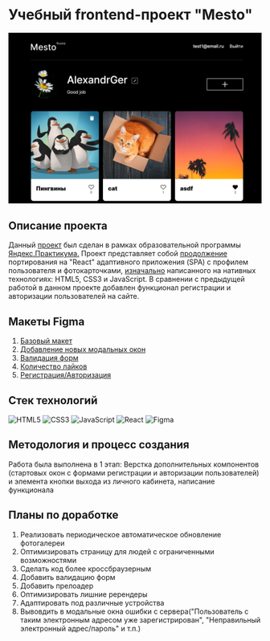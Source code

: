 <h1>Учебный frontend-проект "Mesto"</h1>

<a href="https://alexandrger.github.io/react-mesto-auth/" target="blank">
<img src='./src/images/скрин-проекта.png'>
</a>

<h2>Описание проекта</h2>

Данный [проект](https://alexandrger.github.io/react-mesto-auth/) был сделан в рамках образовательной программы [Яндекс.Практикума.](https://practicum.yandex.ru/) Проект представляет собой [продолжение](https://github.com/AlexandrGer/mesto-react) портирования на "React" адаптивного приложения (SPA) с профилем пользователя и фотокарточками, [изначально](https://github.com/AlexandrGer/mesto) написанного на нативных технологиях: HTML5, CSS3 и JavaScript. В сравнении с предыдущей работой в данном проекте добавлен функционал регистрации и авторизации пользователей на сайте.

<h2>Макеты Figma</h2>

1. [Базовый макет](https://www.figma.com/file/2cn9N9jSkmxD84oJik7xL7/JavaScript.-Sprint-4?type=design&node-id=0-1&mode=design&t=KS6PDlsHSVdsALkG-0)
2. [Добавление новых модальных окон](https://www.figma.com/file/bjyvbKKJN2naO0ucURl2Z0/JavaScript.-Sprint-5?type=design&node-id=0-1&mode=design&t=3ODPkVGCiQjIZPTx-0)
3. [Валидация форм](https://www.figma.com/file/kRVLKwYG3d1HGLvh7JFWRT/JavaScript.-Sprint-6?type=design&node-id=0-1&mode=design&t=bouugJIsLNyWI0nV-0)
4. [Количество лайков](https://www.figma.com/file/PSdQFRHoxXJFs2FH8IXViF/JavaScript.-Sprint-9?type=design&node-id=0-1&mode=design&t=BpbidFSVEiMAIFnV-0)
5. [Регистрация/Авторизация](https://www.figma.com/file/5H3gsn5lIGPwzBPby9jAOo/JavaScript.-Sprint-12?type=design&node-id=0-1&mode=design&t=bhAZfU4uQmsFuc1g-0)

<h2>Стек технологий</h2>

![HTML5](https://img.shields.io/badge/html5-%23E34F26.svg?style=for-the-badge&logo=html5&logoColor=white)
![CSS3](https://img.shields.io/badge/css3-%231572B6.svg?style=for-the-badge&logo=css3&logoColor=white)
![JavaScript](https://img.shields.io/badge/javascript-%23323330.svg?style=for-the-badge&logo=javascript&logoColor=%23F7DF1E)
![React](https://img.shields.io/badge/react-%2320232a.svg?style=for-the-badge&logo=react&logoColor=%2361DAFB)
![Figma](https://img.shields.io/badge/figma-%23F24E1E.svg?style=for-the-badge&logo=figma&logoColor=white)


<h2>Методология и процесс создания</h2>
Работа была выполнена в 1 этап:
Верстка дополнительных компонентов (стартовых окон с формами регистрации и авторизации пользователей) и элемента кнопки выхода из личного кабинета, написание функционала


<h2>Планы по доработке</h2>

1. Реализовать периодическое автоматическое обновление фотогалереи
2. Оптимизировать страницу для людей с ограниченными возможностями
3. Сделать код более кроссбраузерным
4. Добавить валидацию форм
5. Добавить прелоадер
6. Оптимизировать лишние ререндеры
7. Адаптировать под различные устройства
8. Вывовдить в модальные окна ошибки с сервера("Пользователь с таким электронным адресом уже зарегистрирован", "Неправильный электронный адрес/пароль" и т.п.)